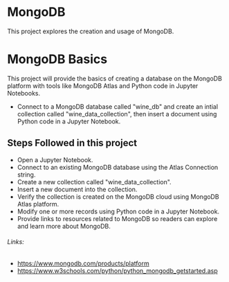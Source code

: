 # MongoDB
This project explores the creation and usage of MongoDB. 

# MongoDB Basics
This project will provide the basics of creating a database on the MongoDB platform with tools like MongoDB Atlas and Python code in Jupyter Notebooks.
- Connect to a MongoDB database called "wine_db" and create an intial collection called "wine_data_collection", then insert a document using Python code in a Jupyter Notebook.  
## Steps Followed in this project

- Open a Jupyter Notebook.  
- Connect to an existing MongoDB database using the Atlas Connection string.
- Create a new collection called "wine_data_collection". 
- Insert a new document into the collection.
- Verify the collection is created on the MongoDB cloud using MongoDB Atlas platform. 
- Modify one or more records using Python code in a Jupyter Notebook.  
- Provide links to resources related to MongoDB so readers can explore and learn more about MongoDB.
###### Links:
- https://www.mongodb.com/products/platform
- https://www.w3schools.com/python/python_mongodb_getstarted.asp
